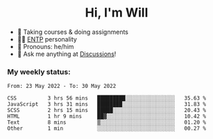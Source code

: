 <h1 align="center">Hi, I'm Will</h1>


-   :seedling: Taking courses & doing assignments
-   :man_scientist: [ENTP](https://www.16personalities.com/entp-personality) personality
-   :man: Pronouns: he/him
-   :thought_balloon: Ask me anything at [Discussions](https://github.com/willjoje/willjoje/discussions/new)!

### My weekly status:
<!--START_SECTION:waka-->

```text
From: 23 May 2022 - To: 30 May 2022

CSS          3 hrs 56 mins   █████████░░░░░░░░░░░░░░░░   35.63 %
JavaScript   3 hrs 31 mins   ████████░░░░░░░░░░░░░░░░░   31.83 %
SCSS         2 hrs 15 mins   █████░░░░░░░░░░░░░░░░░░░░   20.43 %
HTML         1 hr 9 mins     ██▓░░░░░░░░░░░░░░░░░░░░░░   10.42 %
Text         8 mins          ▒░░░░░░░░░░░░░░░░░░░░░░░░   01.20 %
Other        1 min           ░░░░░░░░░░░░░░░░░░░░░░░░░   00.27 %
```

<!--END_SECTION:waka-->
